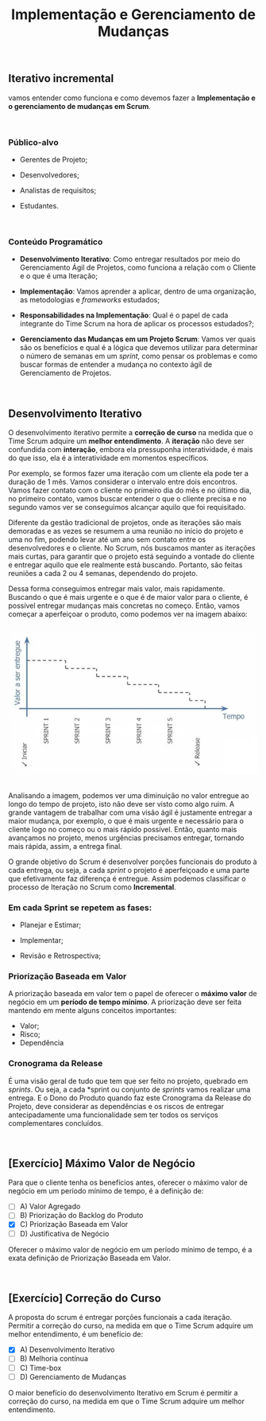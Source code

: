 <div align="center">

# Implementação e Gerenciamento de Mudanças

</div>

<br>

## Iterativo incremental

 vamos entender como funciona e como devemos fazer a **Implementação e o gerenciamento de mudanças em Scrum**.

<br>

### Público-alvo

- Gerentes de Projeto;

- Desenvolvedores;

- Analistas de requisitos;

- Estudantes.

<br>

### Conteúdo Programático

- **Desenvolvimento Iterativo**:  Como entregar resultados por meio do Gerenciamento Ágil de Projetos, como funciona a relação com o Cliente e o que é uma Iteração;

- **Implementação**: Vamos aprender a aplicar, dentro de uma organização, as metodologias e *frameworks* estudados;

- **Responsabilidades na Implementação**: Qual é o papel de cada integrante do Time Scrum na hora de aplicar os processos estudados?;

- **Gerenciamento das Mudanças em um Projeto Scrum**:  Vamos ver quais são os benefícios e qual é a lógica que devemos utilizar para determinar o número de semanas em um *sprint*, como pensar os problemas e como buscar formas de entender a mudança no contexto ágil de Gerenciamento de Projetos.

<br>

## Desenvolvimento Iterativo

O desenvolvimento iterativo permite a **correção de curso** na medida que o Time Scrum adquire um **melhor entendimento**. A **iteração** não deve ser confundida com **interação**, embora ela pressuponha interatividade, é mais do que isso, ela é a interatividade em momentos específicos.

Por exemplo, se formos fazer uma iteração com um cliente ela pode ter a duração de 1 mês. Vamos considerar o intervalo entre dois encontros. Vamos fazer contato com o cliente no primeiro dia do mês e no último dia, no primeiro contato, vamos buscar entender o que o cliente precisa e no segundo vamos ver se conseguimos alcançar aquilo que foi requisitado.

Diferente da gestão tradicional de projetos, onde as iterações são mais demoradas e as vezes se resumem a uma reunião no início do projeto e uma no fim, podendo levar até um ano sem contato entre os desenvolvedores e o cliente. No Scrum, nós buscamos manter as iterações mais curtas, para garantir que o projeto está seguindo a vontade do cliente e entregar aquilo que ele realmente está buscando. Portanto, são feitas reuniões a cada 2 ou 4 semanas, dependendo do projeto.

Dessa forma conseguimos entregar mais valor, mais rapidamente. Buscando o que é mais urgente e o que é de maior valor para o cliente, é possível entregar mudanças mais concretas no começo. Então, vamos começar a aperfeiçoar o produto, como podemos ver na imagem abaixo:

<br>

<div align="center">

<img src="images/visao-agil.webp" width="500">

</div>

<br>

Analisando a imagem, podemos ver uma diminuição no valor entregue ao longo do tempo de projeto, isto não deve ser visto como algo ruim. A grande vantagem de trabalhar com uma visão ágil é justamente entregar a maior mudança, por exemplo, o que é mais urgente e necessário para o cliente logo no começo ou o mais rápido possível. Então, quanto mais avançamos no projeto, menos urgências precisamos entregar, tornando mais rápida, assim, a entrega final.

O grande objetivo do Scrum é desenvolver porções funcionais do produto à cada entrega, ou seja, a cada *sprint* o projeto é aperfeiçoado e uma parte que efetivamente faz diferença é entregue. Assim podemos classificar o processo de Iteração no Scrum como **Incremental**.

### Em cada Sprint se repetem as fases: 

- Planejar e Estimar;

- Implementar;

- Revisão e Retrospectiva;

### Priorização Baseada em Valor

A priorização baseada em valor tem o papel de oferecer o **máximo valor** de negócio em um **período de tempo mínimo**. A priorização deve ser feita mantendo em mente alguns conceitos importantes:

- Valor;
- Risco;
- Dependência

### Cronograma da Release

É uma visão geral de tudo que tem que ser feito no projeto, quebrado em *sprints*. Ou seja, a cada *sprint ou conjunto de *sprints* vamos realizar uma entrega. E o Dono do Produto quando faz este Cronograma da Release do Projeto, deve considerar as dependências e os riscos de entregar antecipadamente uma funcionalidade sem ter todos os serviços complementares concluídos.

<br>

## [Exercício] Máximo Valor de Negócio

Para que o cliente tenha os benefícios antes, oferecer o máximo valor de negócio em um período mínimo de tempo, é a definição de:

- [ ] A) Valor Agregado
- [ ] B) Priorização do Backlog do Produto
- [x] C) Priorização Baseada em Valor
- [ ] D) Justificativa de Negócio

Oferecer o máximo valor de negócio em um período mínimo de tempo, é a exata definição de Priorização Baseada em Valor.

<br>

## [Exercício] Correção do Curso

A proposta do scrum é entregar porções funcionais a cada iteração. Permitir a correção do curso, na medida em que o Time Scrum adquire um melhor entendimento, é um benefício de:

- [x] A) Desenvolvimento Iterativo
- [ ] B) Melhoria contínua
- [ ] C) Time-box 
- [ ] D) Gerenciamento de Mudanças

O maior benefício do desenvolvimento Iterativo em Scrum é permitir a correção do curso, na medida em que o Time Scrum adquire um melhor entendimento.